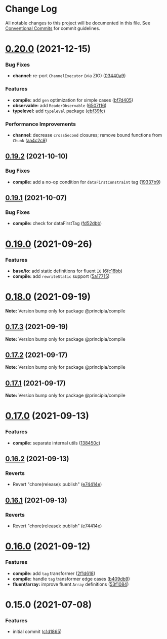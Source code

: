 # Change Log

All notable changes to this project will be documented in this file.
See [Conventional Commits](https://conventionalcommits.org) for commit guidelines.

# [0.20.0](https://github.com/0x706b/principia.ts/compare/@principia/compile@0.19.2...@principia/compile@0.20.0) (2021-12-15)


### Bug Fixes

* **channel:** re-port `ChannelExecutor` (via ZIO) ([03440a9](https://github.com/0x706b/principia.ts/commit/03440a9b0fd0f7984738893ea18710593cf30239))


### Features

* **compile:** add `gen` optimization for simple cases ([bf7d405](https://github.com/0x706b/principia.ts/commit/bf7d405dc97c1f8bfb7d3ec76cac113d598fea5a))
* **observable:** add `ReaderObservable` ([6507f16](https://github.com/0x706b/principia.ts/commit/6507f165e61530d79589e5e1f2f8712126ac0f60))
* **typelevel:** add `typelevel` package ([ebf39fc](https://github.com/0x706b/principia.ts/commit/ebf39fc0fe9decdd06dbbf33add0e532cdeccb2d))


### Performance Improvements

* **channel:** decrease `crossSecond` closures; remove bound functions from `Chunk` ([aa4c2c9](https://github.com/0x706b/principia.ts/commit/aa4c2c98a74b84854cb159804a16bd58dacb5fdb))





## [0.19.2](https://github.com/0x706b/principia.ts/compare/@principia/compile@0.19.1...@principia/compile@0.19.2) (2021-10-10)


### Bug Fixes

* **compile:** add a no-op condition for `dataFirstConstraint` tag ([19337b9](https://github.com/0x706b/principia.ts/commit/19337b956db3e13e831fe7e6eebfe63814dc7e8e))





## [0.19.1](https://github.com/0x706b/principia.ts/compare/@principia/compile@0.19.0...@principia/compile@0.19.1) (2021-10-07)


### Bug Fixes

* **compile:** check for dataFirstTag ([fd52dbb](https://github.com/0x706b/principia.ts/commit/fd52dbba2f89c0ea2211312f32b5b4d82f0a0074))





# [0.19.0](https://github.com/0x706b/principia.ts/compare/@principia/compile@0.18.0...@principia/compile@0.19.0) (2021-09-26)


### Features

* **base/io:** add static definitions for fluent `IO` ([6fc18bb](https://github.com/0x706b/principia.ts/commit/6fc18bb0090cdb94f3b351e10171e30136bbdb90))
* **compile:** add `rewriteStatic` support ([5a17715](https://github.com/0x706b/principia.ts/commit/5a177153444974818bf39d4e10d3067e8598440e))





# [0.18.0](https://github.com/0x706b/principia.ts/compare/@principia/compile@0.17.3...@principia/compile@0.18.0) (2021-09-19)

**Note:** Version bump only for package @principia/compile





## [0.17.3](https://github.com/0x706b/principia.ts/compare/@principia/compile@0.17.2...@principia/compile@0.17.3) (2021-09-19)

**Note:** Version bump only for package @principia/compile





## [0.17.2](https://github.com/0x706b/principia.ts/compare/@principia/compile@0.17.1...@principia/compile@0.17.2) (2021-09-17)

**Note:** Version bump only for package @principia/compile





## [0.17.1](https://github.com/0x706b/principia.ts/compare/@principia/compile@0.17.0...@principia/compile@0.17.1) (2021-09-17)

**Note:** Version bump only for package @principia/compile





# [0.17.0](https://github.com/0x706b/principia.ts/compare/@principia/compile@0.16.2...@principia/compile@0.17.0) (2021-09-13)


### Features

* **compile:** separate internal utils ([138450c](https://github.com/0x706b/principia.ts/commit/138450cd24edde829e03ca38a6a1cf9b9c51cdae))





## [0.16.2](https://github.com/0x706b/principia.ts/compare/@principia/compile@0.16.1...@principia/compile@0.16.2) (2021-09-13)


### Reverts

* Revert "chore(release): publish" ([e74414e](https://github.com/0x706b/principia.ts/commit/e74414effa51392092770ecd542b55608dbb1201))





## [0.16.1](https://github.com/0x706b/principia.ts/compare/@principia/compile@0.16.1...@principia/compile@0.16.1) (2021-09-13)


### Reverts

* Revert "chore(release): publish" ([e74414e](https://github.com/0x706b/principia.ts/commit/e74414effa51392092770ecd542b55608dbb1201))





# [0.16.0](https://github.com/0x706b/principia.ts/compare/@principia/compile@0.15.0...@principia/compile@0.16.0) (2021-09-12)


### Features

* **compile:** add `tag` transformer ([2f1d618](https://github.com/0x706b/principia.ts/commit/2f1d6186a69804b169d7dc2eb96346d612fd3582))
* **compile:** handle `tag` transformer edge cases ([b409db9](https://github.com/0x706b/principia.ts/commit/b409db9670c30dc1bd29de1d768338ff9bf50ba4))
* **fluent/array:** improve fluent `Array` definitions ([53f1084](https://github.com/0x706b/principia.ts/commit/53f10848563b314235d07b896c065f0d8feed638))





# 0.15.0 (2021-07-08)


### Features

* initial commit ([c1d1865](https://github.com/0x706b/principia.ts/commit/c1d1865d93b8c7762c4cdfa912360f467c0bae02))

